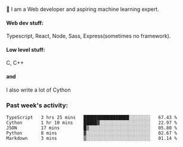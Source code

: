 
:large_blue_circle: I am a
Web developer and aspiring machine learning expert.
#### Web dev stuff: 
Typescript, React, Node, Sass, Express(sometimes no framework).
#### Low level stuff: 
C, C++
#### and
I also write a lot of Cython

### Past week's activity:
<!--START_SECTION:waka-->
```text
TypeScript   3 hrs 25 mins   █████████████████░░░░░░░░   67.43 % 
Cython       1 hr 10 mins    █████▓░░░░░░░░░░░░░░░░░░░   22.97 % 
JSON         17 mins         █▒░░░░░░░░░░░░░░░░░░░░░░░   05.80 % 
Python       8 mins          ▓░░░░░░░░░░░░░░░░░░░░░░░░   02.67 % 
Markdown     3 mins          ▒░░░░░░░░░░░░░░░░░░░░░░░░   01.14 % 
```
<!--END_SECTION:waka-->
